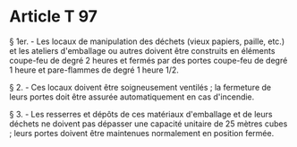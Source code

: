# Article T 97

§ 1er. - Les locaux de manipulation des déchets (vieux papiers, paille, etc.) et les ateliers d'emballage ou autres doivent être construits en éléments coupe-feu de degré 2 heures et fermés par des portes coupe-feu de degré 1 heure et pare-flammes de degré 1 heure 1/2.

§ 2. - Ces locaux doivent être soigneusement ventilés ; la fermeture de leurs portes doit être assurée automatiquement en cas d'incendie.

§ 3. - Les resserres et dépôts de ces matériaux d'emballage et de leurs déchets ne doivent pas dépasser une capacité unitaire de 25 mètres cubes ; leurs portes doivent être maintenues normalement en position fermée.
